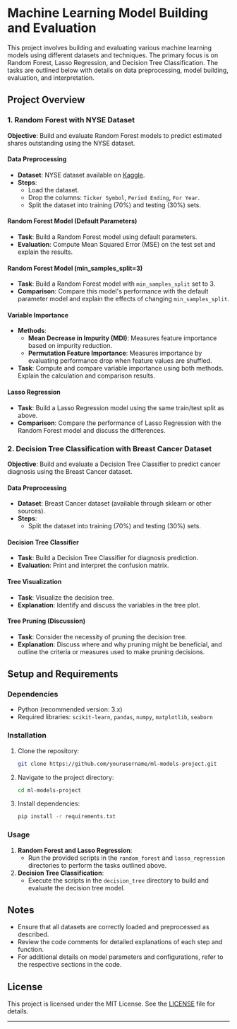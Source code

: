 

# Machine Learning Model Building and Evaluation

This project involves building and evaluating various machine learning models using different datasets and techniques. The primary focus is on Random Forest, Lasso Regression, and Decision Tree Classification. The tasks are outlined below with details on data preprocessing, model building, evaluation, and interpretation.

## Project Overview

### 1. Random Forest with NYSE Dataset

**Objective**: Build and evaluate Random Forest models to predict estimated shares outstanding using the NYSE dataset.

#### Data Preprocessing
- **Dataset**: NYSE dataset available on [Kaggle](https://www.kaggle.com/datasets/dgawlik/nyse).
- **Steps**:
  - Load the dataset.
  - Drop the columns: `Ticker Symbol`, `Period Ending`, `For Year`.
  - Split the dataset into training (70%) and testing (30%) sets.

#### Random Forest Model (Default Parameters)
- **Task**: Build a Random Forest model using default parameters.
- **Evaluation**: Compute Mean Squared Error (MSE) on the test set and explain the results.

#### Random Forest Model (min_samples_split=3)
- **Task**: Build a Random Forest model with `min_samples_split` set to 3.
- **Comparison**: Compare this model's performance with the default parameter model and explain the effects of changing `min_samples_split`.

#### Variable Importance
- **Methods**:
  - **Mean Decrease in Impurity (MDI)**: Measures feature importance based on impurity reduction.
  - **Permutation Feature Importance**: Measures importance by evaluating performance drop when feature values are shuffled.
- **Task**: Compute and compare variable importance using both methods. Explain the calculation and comparison results.

#### Lasso Regression
- **Task**: Build a Lasso Regression model using the same train/test split as above.
- **Comparison**: Compare the performance of Lasso Regression with the Random Forest model and discuss the differences.

### 2. Decision Tree Classification with Breast Cancer Dataset

**Objective**: Build and evaluate a Decision Tree Classifier to predict cancer diagnosis using the Breast Cancer dataset.

#### Data Preprocessing
- **Dataset**: Breast Cancer dataset (available through sklearn or other sources).
- **Steps**:
  - Split the dataset into training (70%) and testing (30%) sets.

#### Decision Tree Classifier
- **Task**: Build a Decision Tree Classifier for diagnosis prediction.
- **Evaluation**: Print and interpret the confusion matrix.

#### Tree Visualization
- **Task**: Visualize the decision tree.
- **Explanation**: Identify and discuss the variables in the tree plot.

#### Tree Pruning (Discussion)
- **Task**: Consider the necessity of pruning the decision tree.
- **Explanation**: Discuss where and why pruning might be beneficial, and outline the criteria or measures used to make pruning decisions.

## Setup and Requirements

### Dependencies
- Python (recommended version: 3.x)
- Required libraries: `scikit-learn`, `pandas`, `numpy`, `matplotlib`, `seaborn`

### Installation
1. Clone the repository:
   ```bash
   git clone https://github.com/yourusername/ml-models-project.git
   ```
2. Navigate to the project directory:
   ```bash
   cd ml-models-project
   ```
3. Install dependencies:
   ```bash
   pip install -r requirements.txt
   ```

### Usage
1. **Random Forest and Lasso Regression**:
   - Run the provided scripts in the `random_forest` and `lasso_regression` directories to perform the tasks outlined above.
2. **Decision Tree Classification**:
   - Execute the scripts in the `decision_tree` directory to build and evaluate the decision tree model.

## Notes
- Ensure that all datasets are correctly loaded and preprocessed as described.
- Review the code comments for detailed explanations of each step and function.
- For additional details on model parameters and configurations, refer to the respective sections in the code.

## License
This project is licensed under the MIT License. See the [LICENSE](LICENSE) file for details.

---
